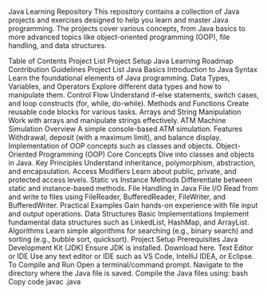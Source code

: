 Java Learning Repository
This repository contains a collection of Java projects and exercises designed to help you learn and master Java programming. The projects cover various concepts, from Java basics to more advanced topics like object-oriented programming (OOP), file handling, and data structures. 

Table of Contents
Project List
Project Setup
Java Learning Roadmap
Contribution Guidelines
Project List
Java Basics
Introduction to Java Syntax
Learn the foundational elements of Java programming.
Data Types, Variables, and Operators
Explore different data types and how to manipulate them.
Control Flow
Understand if-else statements, switch cases, and loop constructs (for, while, do-while).
Methods and Functions
Create reusable code blocks for various tasks.
Arrays and String Manipulation
Work with arrays and manipulate strings effectively.
ATM Machine Simulation
Overview
A simple console-based ATM simulation.
Features
Withdrawal, deposit (with a maximum limit), and balance display.
Implementation of OOP concepts such as classes and objects.
Object-Oriented Programming (OOP)
Core Concepts
Dive into classes and objects in Java.
Key Principles
Understand inheritance, polymorphism, abstraction, and encapsulation.
Access Modifiers
Learn about public, private, and protected access levels.
Static vs Instance Methods
Differentiate between static and instance-based methods.
File Handling in Java
File I/O
Read from and write to files using FileReader, BufferedReader, FileWriter, and BufferedWriter.
Practical Examples
Gain hands-on experience with file input and output operations.
Data Structures
Basic Implementations
Implement fundamental data structures such as LinkedList, HashMap, and ArrayList.
Algorithms
Learn simple algorithms for searching (e.g., binary search) and sorting (e.g., bubble sort, quicksort).
Project Setup
Prerequisites
Java Development Kit (JDK)
Ensure JDK is installed. Download here.
Text Editor or IDE
Use any text editor or IDE such as VS Code, IntelliJ IDEA, or Eclipse.
To Compile and Run
Open a terminal/command prompt.
Navigate to the directory where the Java file is saved.
Compile the Java files using:
bash
Copy code
javac <FileName>.java
